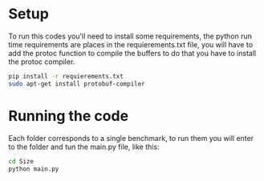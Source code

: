 # Setup

To run this codes you'll need to install some requirements, the python run time requirements are places in the  requierements.txt file, you will have to add the protoc function to compile the buffers to do that you have to install the protoc compiler.


```bash
pip install -r requierements.txt
sudo apt-get install protobuf-compiler
```

# Running the code

Each folder corresponds to a single benchmark, to run them you will enter to the folder and tun the main.py file, like this:


```bash
cd Size
python main.py
```
